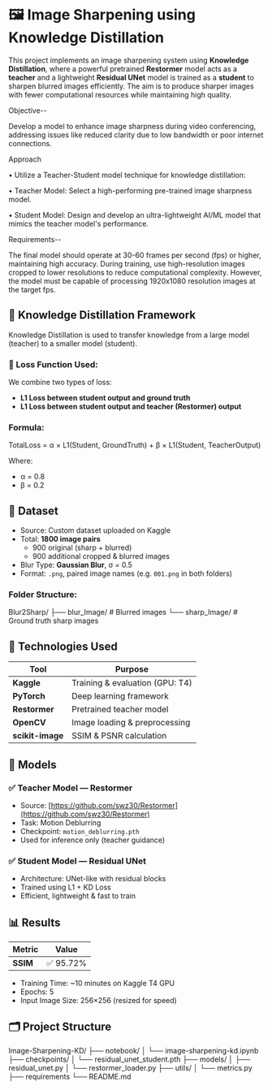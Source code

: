 # 🖼️ Image Sharpening using Knowledge Distillation

This project implements an image sharpening system using **Knowledge Distillation**, where a powerful pretrained **Restormer** model acts as a **teacher** and a lightweight **Residual UNet** model is trained as a **student** to sharpen blurred images efficiently. The aim is to produce sharper images with fewer computational resources while maintaining high quality.

Objective--

Develop a model to enhance image sharpness during video conferencing, addressing issues
like reduced clarity due to low bandwidth or poor internet connections.

Approach

• Utilize a Teacher-Student model technique for knowledge distillation:

• Teacher Model: Select a high-performing pre-trained image sharpness model.

• Student Model: Design and develop an ultra-lightweight AI/ML model that mimics the
teacher model's performance.

Requirements--

The final model should operate at 30-60 frames per second (fps) or higher, maintaining high
accuracy. During training, use high-resolution images cropped to lower resolutions to reduce
computational complexity. However, the model must be capable of processing 1920x1080 resolution
images at the target fps.




## 🧠 Knowledge Distillation Framework

Knowledge Distillation is used to transfer knowledge from a large model (teacher) to a smaller model (student).

### 📌 Loss Function Used:

We combine two types of loss:

- **L1 Loss between student output and ground truth**
- **L1 Loss between student output and teacher (Restormer) output**

### Formula:
TotalLoss = α × L1(Student, GroundTruth) + β × L1(Student, TeacherOutput)


Where:
- α = 0.8
- β = 0.2



## 📁 Dataset

- Source: Custom dataset uploaded on Kaggle
- Total: **1800 image pairs**
  - 900 original (sharp + blurred)
  - 900 additional cropped & blurred images
- Blur Type: **Gaussian Blur**, σ = 0.5
- Format: `.png`, paired image names (e.g. `001.png` in both folders)

### Folder Structure:
Blur2Sharp/
├── blur_Image/ # Blurred images
└── sharp_Image/ # Ground truth sharp images




## 🧰 Technologies Used

| Tool             | Purpose                         |
|---------------   |-------------------------------- |
| **Kaggle**       | Training & evaluation (GPU: T4) |
| **PyTorch**      | Deep learning framework         |
| **Restormer**    | Pretrained teacher model        |
| **OpenCV**       | Image loading & preprocessing   |
| **scikit-image** | SSIM & PSNR calculation         |




## 🧠 Models

### ✅ Teacher Model — Restormer
- Source: [https://github.com/swz30/Restormer](https://github.com/swz30/Restormer)
- Task: Motion Deblurring
- Checkpoint: `motion_deblurring.pth`
- Used for inference only (teacher guidance)

### ✅ Student Model — Residual UNet
- Architecture: UNet-like with residual blocks
- Trained using L1 + KD Loss
- Efficient, lightweight & fast to train



## 📊 Results

| Metric    | Value          |
|--------   |----------------|
| **SSIM**  | ✅ 95.72%     |


- Training Time: ~10 minutes on Kaggle T4 GPU
- Epochs: 5
- Input Image Size: 256×256 (resized for speed)


## 🗂️ Project Structure
Image-Sharpening-KD/
├── notebook/
│ └── image-sharpening-kd.ipynb
├── checkpoints/
│ └── residual_unet_student.pth
├── models/
│ ├── residual_unet.py
│ └── restormer_loader.py
├── utils/
│ └── metrics.py
├── requirements
└── README.md







